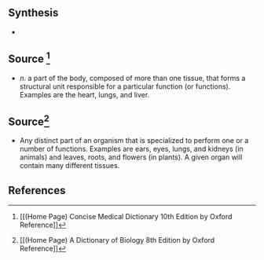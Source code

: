 ## Synthesis
- 
## Source [^1]
- $n$. a part of the body, composed of more than one tissue, that forms a structural unit responsible for a particular function (or functions). Examples are the heart, lungs, and liver.
## Source[^2]
- Any distinct part of an organism that is specialized to perform one or a number of functions. Examples are ears, eyes, lungs, and kidneys (in animals) and leaves, roots, and flowers (in plants). A given organ will contain many different tissues.
## References

[^1]: [[(Home Page) Concise Medical Dictionary 10th Edition by Oxford Reference]]
[^2]: [[(Home Page) A Dictionary of Biology 8th Edition by Oxford Reference]]